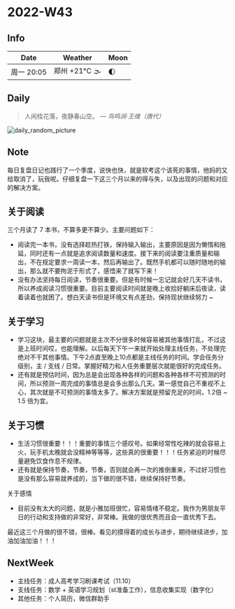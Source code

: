 # 2022-W43

## Info

| Date           | Weather      | Moon |
| -------------- | ------------ | ---- |
| 周一 20:05 | 郑州 +21°C 🌫  | 🌓 |

## Daily

> 人闲桂花落，夜静春山空。
> — *鸟鸣涧·王维（唐代）*

![daily_random_picture](https://images.unsplash.com/photo-1527956041665-d7a1b380c460?crop=entropy&cs=tinysrgb&fit=crop&fm=jpg&h=1080&ixid=MnwxfDB8MXxyYW5kb218MHx8bW91bnRhaW4sd2F0ZXIsbGFuZHNjYXBlLGdhbGF4eSxjaXR5fHx8fHx8MTY2NzIxNzkwNA&ixlib=rb-4.0.3&q=80&utm_campaign=api-credit&utm_medium=referral&utm_source=unsplash_source&w=1920)

## Note

每日复盘日记也践行了一个季度，说快也快，就是软考这个该死的事情，他妈的又给取消了，玩我呢。仔细复盘一下这三个月以来的得与失，以及出现的问题和对应的解决方案。

## 关于阅读

三个月读了 7 本书，不算多更不算少。主要问题如下：

 - 阅读完一本书，没有选择趁热打铁，保持输入输出，主要原因是因为懒惰和拖延，同时还有一点就是追求阅读数量和速度。接下来的阅读要注重质量和输出，不在规定要求一周读一本，然后再输出了。既然手机都可以随时随地的输出，那么就不要拘泥于形式了，感悟来了就写下来！
 - 没有办法坚持每日阅读，节奏很重要。但是有时候一忘记就会好几天不读书，所以养成阅读习惯很重要。目前主要阅读时间就是晚上收拾好躺床后夜读，读着读着也就困了。想白天读书但是环境又有点差劲，保持现状继续努力 ~
## 关于学习

 - 学习这块，最主要的问题就是主次不分很多时候容易被其他事情打乱，不过这是上班时间哎，也能理解。以后每天下午一来就开始处理主线任务，不处理完绝对不干其他事情。下午2点直至晚上10点都是主线任务的时间。学会任务分级别，主 / 支线 / 日常。掌握好精力和人任务重要层次就能很好的完成任务。
 - 还有就是预估时间，因为总是会出现各种各样的问题和各种各样不可预测的时间，所以预测一周完成的事情总是会多出那么几天。第一感觉自己不重视不上心，其次就是不可预测的事情太多了。解决方案就是预留充足的时间，1.2倍 ~ 1.5 倍为宜。
## 关于习惯

 - 生活习惯很重要！！！重要的事情三个感叹号。如果经常性吃辣的就会容易上火，玩手机太晚就会没精神等等等，这些真的很重要！！！任务紧迫的时候尽量避免饮食作息不规律。
 - 还有就是保持节奏，节奏，节奏，否则就会再一次的推倒重来，不过好习惯也是没有那么容易就养成的，当下做的很不错，继续保持好节奏。

关于感情

 - 目前没有太大的问题，就是小雅加班很忙，容易情绪不稳定。我作为男朋友平日的行动和支持做的非常好，非常棒。我做的很优秀而且会一直优秀下去。

最近这三个月做的很不错，很棒。看见的摸得着的成长与进步，期待继续进步，加油加油加油！！！

## NextWeek

- 主线任务：成人高考学习刷课考试（11.10）
- 支线任务：数学 + 英语学习规划（st准备工作），信息收集实现（数字化）
- 其他任务：个人简历，微信群助手

